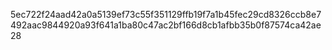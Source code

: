 5ec722f24aad42a0a5139ef73c55f351129ffb19f7a1b45fec29cd8326ccb8e7492aac9844920a93f641a1ba80c47ac2bf166d8cb1afbb35b0f87574ca42ae28
